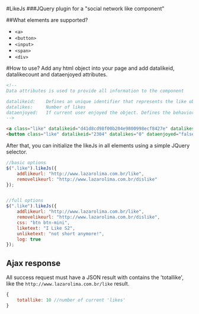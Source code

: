 #LikeJs
###JQuery plugin for a "social network like component"

##What elements are supported?
- `<a>`
- `<button>`
- `<input>`
- `<span>`
- `<div>`

#How to use?
Add any html object into your page and add datalikeid, datalikecount and dataenjoyed attributes.

```html
<!--
Data attributes is used to provide all information to the component

datalikeid:    Defines an unique identifier that represents the like object
datalikes:     Number of likes
dataenjoyed:   If current user enjoyed the object. Defines the behavior of appearance
-->

<a class="like" datalikeid="d41d8cd98f00b204e9800998ecf8427e" datalikes="7" dataenjoyed="true"></a>
<button class="like" datalikeid="2304" datalikes="0" dataenjoyed="false"></button>
```


After that, you can initialize the likeJs in all elements using a simple JQuery selector.

```javascript
//basic options
$(".like").likeJs({
	addlikeurl: "http://www.lazarolima.com.br/like",
	removelikeurl: "http://www.lazarolima.com.br/dislike"
});


//full options
$(".like").likeJs({
	addlikeurl: "http://www.lazarolima.com.br/like",
	removelikeurl: "http://www.lazarolima.com.br/dislike",
	css: "btn btn-mini",
	liketext: "I Like S2",
	unliketext: "not short anymore!",
	log: true
}); 
```

## Ajax response
All success request must have a JSON result with contains the 'totallike', like the `http://www.lazarolima.com.br/like` result.
```javascript
{
	totallike: 10 //number of current 'likes'
}
```
